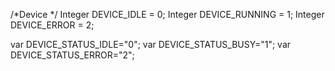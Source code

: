 /*Device */
Integer DEVICE_IDLE = 0;
Integer DEVICE_RUNNING = 1;
Integer DEVICE_ERROR = 2;

var DEVICE_STATUS_IDLE="0";
var DEVICE_STATUS_BUSY="1";
var DEVICE_STATUS_ERROR="2";
